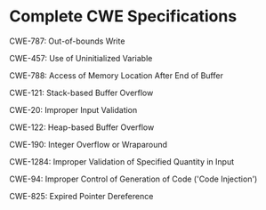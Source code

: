 

# Complete CWE Specifications

CWE-787: Out-of-bounds Write

CWE-457: Use of Uninitialized Variable

CWE-788: Access of Memory Location After End of Buffer

CWE-121: Stack-based Buffer Overflow

CWE-20: Improper Input Validation

CWE-122: Heap-based Buffer Overflow

CWE-190: Integer Overflow or Wraparound

CWE-1284: Improper Validation of Specified Quantity in Input

CWE-94: Improper Control of Generation of Code ('Code Injection')

CWE-825: Expired Pointer Dereference